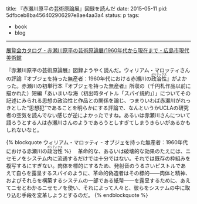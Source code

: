 title: 『赤瀬川原平の芸術原論展』図録を読んだ
date: 2015-05-11
pid: 5dfbceb8ba456402906297e8ae4aa3a4
status: p
tags:
- book
- blog
---

[展覧会カタログ - 赤瀬川原平の芸術原論展/1960年代から現在まで - 広島市現代美術館][1]

『赤瀬川原平の芸術原論展』図録ようやく読んだ。ウィリアム・マロッティさんの評論『オブジェを持った無産者：1960年代における赤瀬川の<ruby>政治性<rt>ポリティクス</rt></ruby>』がよかった。赤瀬川の初単行本『オブジェを持った無産者』所収の（千円札作品以前に描かれた）短編「あいまいな海（初出時タイトル「スパイ規約」）」についてその記述にみられる思想の政治性と作品との関係を論じ、つまりいわば赤瀬川がれっきとした“思想犯“であることを明らかにする評論で、なんというかUCLAの研究者の空気を読んでない感じが逆によかったですね。あるいは赤瀬川さんについて語ろうとする人は赤瀬川さんのようであろうとしすぎてしまうきらいがあるかもしれないなと。

{% blockquote ウィリアム・マロッティ - オブジェを持った無産者：1960年代における赤瀬川の<ruby>政治性<rt>ポリティクス</rt></ruby> %}
　革命的な、あるいは破壊的な効果のたえには、ニセモノをシステム内に流通するだけでは十分ではない。それでは既存の枠組みを複写するにすぎない。肉体を標的にするため、発射音のうるさいピストルであえて自らを露呈するスパイのように、革命的偽造者はその標的――肉体と精神、およびそれらを構築するシステムの一部である紙幣――を露呈するために、あえてニセとわかるニセモノを使い、それによって人々と、彼らをシステムの中に取り込む手段を変革しようとするのだ。
{% endblockquote %}


[1]:	http://www.hiroshima-moca.jp/akasegawa/catalog/index.html
